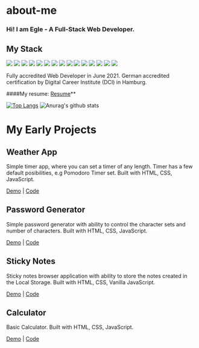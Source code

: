 # about-me

### Hi! I am Egle - A Full-Stack Web Developer.

## My Stack
![](https://img.shields.io/badge/<MAIN>-JavaScript-informational?style=flat&logo=<LOGO_NAME>&logoColor=white&color=yellow)
![](https://img.shields.io/badge/<JS>-ReactJS-informational?style=flat&logo=<LOGO_NAME>&logoColor=white&color=blue)
![](https://img.shields.io/badge/<State>-REDUX-informational?style=flat&logo=<LOGO_NAME>&logoColor=white&color=lightblue)
![](https://img.shields.io/badge/<DB>-MongoDB-informational?style=flat&logo=<LOGO_NAME>&logoColor=white&color=pink)
![](https://img.shields.io/badge/<DB>-Mongoose-informational?style=flat&logo=<LOGO_NAME>&logoColor=white&color=fucia)
![](https://img.shields.io/badge/<Server>-ExpressJS-informational?style=flat&logo=<LOGO_NAME>&logoColor=white&color=purple)
![](https://img.shields.io/badge/<Server>-NodeJS-informational?style=flat&logo=<LOGO_NAME>&logoColor=white&color=blue)
![](https://img.shields.io/badge/<Templates>-Handlebars-informational?style=flat&logo=<LOGO_NAME>&logoColor=white&color=green)
![](https://img.shields.io/badge/<Templates>-EJS-informational?style=flat&logo=<LOGO_NAME>&logoColor=white&color=black)
![](https://img.shields.io/badge/<Web>-HTML5-informational?style=flat&logo=<LOGO_NAME>&logoColor=white&color=orange)
![](https://img.shields.io/badge/<Style>-CSS3-informational?style=flat&logo=<LOGO_NAME>&logoColor=white&color=blue)
![](https://img.shields.io/badge/<Style>-SCSS-informational?style=flat&logo=<LOGO_NAME>&logoColor=white&color=brown)
![](https://img.shields.io/badge/<Style>-Bootstrap-informational?style=flat&logo=<LOGO_NAME>&logoColor=white&color=pink)
![](https://img.shields.io/badge/<Packages>-NPM-informational?style=flat&logo=<LOGO_NAME>&logoColor=white&color=yellow)
![](https://img.shields.io/badge/<VC>-Git-informational?style=flat&logo=<LOGO_NAME>&logoColor=white&color=orange)

Fully accredited Web Developer in June 2021. German accredited certification by Digital Career Institute (DCI) in Hamburg.  

####My resume: [Resume](https://eglehelms.dev/wp-content/uploads/2021/03/Egle-CV-project-focused.pdf)**  

[![Top Langs](https://github-readme-stats.vercel.app/api/top-langs/?username=EgleHelms&theme=radical)](https://github.com/anuraghazra/github-readme-stats)
![Anurag's github stats](https://github-readme-stats.vercel.app/api?username=EgleHelms&show_icons=true&theme=radical)

# My Early Projects

## Weather App

Simple timer app, where you can set a timer of any length. Timer has a few default posibilities, e.g Pomodoro Timer set.  Built with HTML, CSS, JavaScript.

[Demo](https://eglehelms.github.io/weatherapp) | [Code](https://github.com/EgleHelms/weatherapp)

## Password Generator

Simple password generator with ability to control the character sets and number of characters. Built with HTML, CSS, JavaScript.

[Demo](https://eglehelms.github.io/password-generator/) | [Code](https://github.com/EgleHelms/password-generator)

## Sticky Notes

Sticky notes browser application with ability to store the notes created in the Local Storage. Built with HTML, CSS, Vanilla JavaScript.

[Demo](https://eglehelms.github.io/stickynotes) | [Code](https://github.com/EgleHelms/stickynotes)

## Calculator

Basic Calculator.  Built with HTML, CSS, JavaScript.

[Demo](https://eglehelms.github.io/calculator/) | [Code](https://github.com/EgleHelms/calculator)

